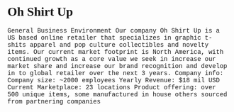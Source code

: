 <html>
<body style="background-color🍅;">
</body>
</html><h1 style="font-family:verdana;">Oh Shirt Up </h1>
<p style="font-family:courier;">General Business Environment
Our company Oh Shirt Up is a US based online retailer that specializes in graphic t-shits apparel and pop culture collectibles and novelty items. Our current market footprint is North America, with continued growth as a core value we seek in increase our market share and increase our brand recognition and develop in to global retailer over the next 3 years. 
Company info: 
Company size: ~2000 employees 
Yearly Revenue: $18 mil USD
Current Marketplace:  23 locations 
Product offering: over 500 unique items, some manufactured in house others sourced from partnering companies
</p>
